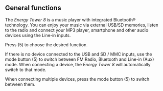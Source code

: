 ## General functions

The *Energy Tower 8* is a music player with integrated Bluetooth® technology. You can enjoy your music via external USB/SD memories, listen to the radio and connect your MP3 player, smartphone and other audio devices using the Line-in inputs.

Press (5) to choose the desired function.

If there is no device connected to the USB and SD / MMC inputs, use the mode button (5) to switch between FM Radio, Bluetooth and Line-in (Aux) mode. When connecting a device, the *Energy Tower 8* will automatically switch to that mode.

When connecting multiple devices, press the mode button (5) to switch between them.

